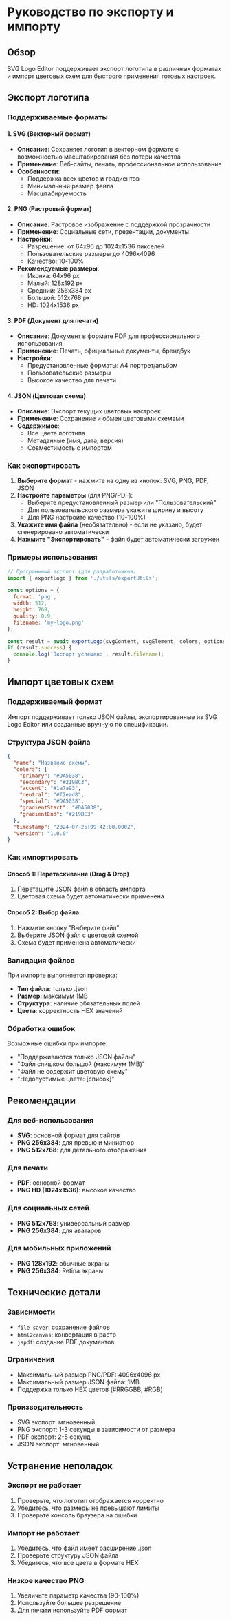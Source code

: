 # Руководство по экспорту и импорту

## Обзор

SVG Logo Editor поддерживает экспорт логотипа в различных форматах и импорт цветовых схем для быстрого применения готовых настроек.

## Экспорт логотипа

### Поддерживаемые форматы

#### 1. SVG (Векторный формат)
- **Описание**: Сохраняет логотип в векторном формате с возможностью масштабирования без потери качества
- **Применение**: Веб-сайты, печать, профессиональное использование
- **Особенности**: 
  - Поддержка всех цветов и градиентов
  - Минимальный размер файла
  - Масштабируемость

#### 2. PNG (Растровый формат)
- **Описание**: Растровое изображение с поддержкой прозрачности
- **Применение**: Социальные сети, презентации, документы
- **Настройки**:
  - Разрешение: от 64x96 до 1024x1536 пикселей
  - Пользовательские размеры до 4096x4096
  - Качество: 10-100%
- **Рекомендуемые размеры**:
  - Иконка: 64x96 px
  - Малый: 128x192 px
  - Средний: 256x384 px
  - Большой: 512x768 px
  - HD: 1024x1536 px

#### 3. PDF (Документ для печати)
- **Описание**: Документ в формате PDF для профессионального использования
- **Применение**: Печать, официальные документы, брендбук
- **Настройки**:
  - Предустановленные форматы: A4 портрет/альбом
  - Пользовательские размеры
  - Высокое качество для печати

#### 4. JSON (Цветовая схема)
- **Описание**: Экспорт текущих цветовых настроек
- **Применение**: Сохранение и обмен цветовыми схемами
- **Содержимое**:
  - Все цвета логотипа
  - Метаданные (имя, дата, версия)
  - Совместимость с импортом

### Как экспортировать

1. **Выберите формат** - нажмите на одну из кнопок: SVG, PNG, PDF, JSON
2. **Настройте параметры** (для PNG/PDF):
   - Выберите предустановленный размер или "Пользовательский"
   - Для пользовательского размера укажите ширину и высоту
   - Для PNG настройте качество (10-100%)
3. **Укажите имя файла** (необязательно) - если не указано, будет сгенерировано автоматически
4. **Нажмите "Экспортировать"** - файл будет автоматически загружен

### Примеры использования

```javascript
// Программный экспорт (для разработчиков)
import { exportLogo } from './utils/exportUtils';

const options = {
  format: 'png',
  width: 512,
  height: 768,
  quality: 0.9,
  filename: 'my-logo.png'
};

const result = await exportLogo(svgContent, svgElement, colors, options);
if (result.success) {
  console.log('Экспорт успешен:', result.filename);
}
```

## Импорт цветовых схем

### Поддерживаемый формат

Импорт поддерживает только JSON файлы, экспортированные из SVG Logo Editor или созданные вручную по спецификации.

### Структура JSON файла

```json
{
  "name": "Название схемы",
  "colors": {
    "primary": "#DA5038",
    "secondary": "#219BC3", 
    "accent": "#1a7a93",
    "neutral": "#f2ead8",
    "special": "#DA5038",
    "gradientStart": "#DA5038",
    "gradientEnd": "#219BC3"
  },
  "timestamp": "2024-07-25T09:42:00.000Z",
  "version": "1.0.0"
}
```

### Как импортировать

#### Способ 1: Перетаскивание (Drag & Drop)
1. Перетащите JSON файл в область импорта
2. Цветовая схема будет автоматически применена

#### Способ 2: Выбор файла
1. Нажмите кнопку "Выберите файл"
2. Выберите JSON файл с цветовой схемой
3. Схема будет применена автоматически

### Валидация файлов

При импорте выполняется проверка:
- **Тип файла**: только .json
- **Размер**: максимум 1MB
- **Структура**: наличие обязательных полей
- **Цвета**: корректность HEX значений

### Обработка ошибок

Возможные ошибки при импорте:
- "Поддерживаются только JSON файлы"
- "Файл слишком большой (максимум 1MB)"
- "Файл не содержит цветовую схему"
- "Недопустимые цвета: [список]"

## Рекомендации

### Для веб-использования
- **SVG**: основной формат для сайтов
- **PNG 256x384**: для превью и миниатюр
- **PNG 512x768**: для детального отображения

### Для печати
- **PDF**: основной формат
- **PNG HD (1024x1536)**: высокое качество

### Для социальных сетей
- **PNG 512x768**: универсальный размер
- **PNG 256x384**: для аватаров

### Для мобильных приложений
- **PNG 128x192**: обычные экраны
- **PNG 256x384**: Retina экраны

## Технические детали

### Зависимости
- `file-saver`: сохранение файлов
- `html2canvas`: конвертация в растр
- `jspdf`: создание PDF документов

### Ограничения
- Максимальный размер PNG/PDF: 4096x4096 px
- Максимальный размер JSON файла: 1MB
- Поддержка только HEX цветов (#RRGGBB, #RGB)

### Производительность
- SVG экспорт: мгновенный
- PNG экспорт: 1-3 секунды в зависимости от размера
- PDF экспорт: 2-5 секунд
- JSON экспорт: мгновенный

## Устранение неполадок

### Экспорт не работает
1. Проверьте, что логотип отображается корректно
2. Убедитесь, что размеры не превышают лимиты
3. Проверьте консоль браузера на ошибки

### Импорт не работает
1. Убедитесь, что файл имеет расширение .json
2. Проверьте структуру JSON файла
3. Убедитесь, что все цвета в формате HEX

### Низкое качество PNG
1. Увеличьте параметр качества (90-100%)
2. Используйте большее разрешение
3. Для печати используйте PDF формат
